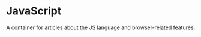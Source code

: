 <!-- TITLE: JavaScript -->

# JavaScript

A container for articles about the JS language and browser-related features.